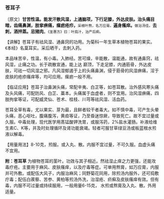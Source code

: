 ### 苍耳子

〔原文〕**甘苦性温。能发汗散风湿，上通脑项，下行足膝，外达皮肤。治头痛目暗，齿痛鼻渊，肢挛痹痛，瘰疬疮疖，**<small>采根叶熬，名万应膏。</small>**遍身瘙痒。**<small>做浴汤佳。</small>**去刺，酒拌蒸。忌猪肉**。<small>《圣惠方》曰：叶捣汁，治产后痢。</small>

【讲解】苍耳子有祛风湿、通鼻窍的功用。为菊科一年生草本植物苍耳的果实。《本经》名葈耳实。采后晒干，去刺入药。

本品味苦辛，性温，有小毒。入肺经。苦可燥，辛能散，温能通，故有通鼻窍，祛风湿，止痛之功。长于疏散宣通，能上达
巅顶，下走足膝，内通筋骨，外达皮肤，可祛一切风湿之邪。凡风湿郁遏于上的头痛鼻渊，侵于筋骨的风湿痹痛，淫于皮肤的疮疹瘙痒等，均可应用。瘰疬一般不用。

【临证应用】苍耳子治鼻渊头痛，常配辛夷、白芷等，如苍耳散。治外感风寒头痛及头风痛，可配防风、白芷、藁本。头痛属于血虚者，则不宜用。治风湿痹痛，四肢拘挛等证，可配威灵仙、苍术、桂枝、川芎等祛风湿、活血药。

苍耳全草有毒，尤以果实、芽为最，且鲜者较干者毒大。如不慎中毒，可产生头晕头痛，恶心呕吐，腹痛腹泻，黄疸等证，乃至昏迷惊厥，导致死亡。故不宜过量或久服。中毒处理，现代医学用髙锰酸钾洗胃，或服泻药，2%盐水灌肠。补液给维生素C、K等，并及时处理循环及肾功能衰竭。轻者可服甘草绿豆汤或板蓝根水煎液以解毒。

【用量用法】8-10克，煎服。或入丸、散。内服不宜过量，不可久服。血虚头痛不宜用。

**附：苍耳草** 为植物苍耳的茎叶。功效与其子相近。然祛湿止痒之力更强，还能攻毒疗疮。主要用于麻风、皮肤瘙痒，以及疔毒等症。可单用熬膏，如万应膏，内服并可外敷。或配伍大风子，内服治麻风；同野菊花同用，除煎汤内服外，还可捣敷疔毒；配伍白蒺藜、苦参、黄柏等煎汤外洗，治湿疮、疥癣及皮肤瘙痒有效。但有毒，内服不可过量或持续服用，一般用量6-15克，
水煎或熬膏及入丸、散。外用适量。
